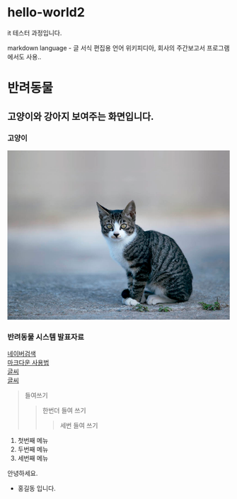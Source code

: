 # hello-world2
it 테스터 과정입니다.

markdown language - 글 서식 편집용 언어
위키피디아, 회사의 주간보고서 프로그램에서도 사용..

# 반려동물
## 고양이와 강아지 보여주는 화면입니다.

### 고양이
<img src="cat.png"/>

### 반려동물 시스템 발표자료
[네이버검색](https://www.naver.com)<br>
[마크다운 사용법](https://gist.github.com/ihoneymon/652be052a0727ad59601)<br>
[글씨](주소)<br>
[글씨](파일)<br>

> 들여쓰기
> > 한번더 들여 쓰기
> > > 세번 들여 쓰기

1. 첫번째 메뉴
2. 두번째 메뉴
3. 세번째 메뉴

안녕하세요. 
* 홍길동 입니다.
